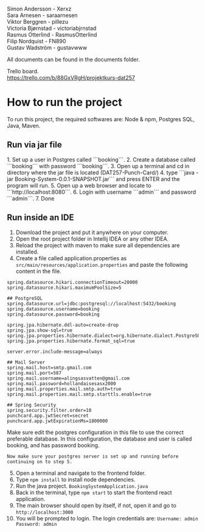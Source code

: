 Simon Andersson - Xerxz  
Sara Arnesen - saraarnesen  
Viktor Berggren - pillezu  
Victoria Bjørnstad - victoriabjrnstad  
Rasmus Otterlind - RasmusOtterlind  
Filip Nordquist - FN890  
Gustav Wadström - gustavwww   

All documents can be found in the documents folder.

Trello board.  
https://trello.com/b/88GxVRgH/projektkurs-dat257

<h1>How to run the project</h1>
To run this project, the required softwares are: Node & npm, Postgres SQL, Java, Maven.

<h2>Run via jar file</h2>
1. Set up a user in Postgres called ```booking```.
2. Create a database called ```booking``` with password ```booking```. 
3. Open up a terminal and cd in directory where the jar file is located (DAT257-Punch-Card/)
4. type ```java -jar Booking-System-0.0.1-SNAPSHOT.jar``` and press ENTER and the program will run.
5. Open up a web browser and locate to ```http://localhost:8080```.
6. Login with username ```admin``` and password ```admin```.
7. Done


<h2>Run inside an IDE</h2>

1. Download the project and put it anywhere on your computer.
2. Open the root project folder in Intellij IDEA or any other IDEA.
3. Reload the project with maven to make sure all dependencies are installed.
4. Create a file called application.properties as ``src/main/resources/application.properties`` and paste the following content in the file.

```
spring.datasource.hikari.connectionTimeout=20000
spring.datasource.hikari.maximumPoolSize=5

## PostgreSQL
spring.datasource.url=jdbc:postgresql://localhost:5432/booking
spring.datasource.username=booking
spring.datasource.password=booking

spring.jpa.hibernate.ddl-auto=create-drop
spring.jpa.show-sql=true
spring.jpa.properties.hibernate.dialect=org.hibernate.dialect.PostgreSQLDialect
spring.jpa.properties.hibernate.format_sql=true

server.error.include-message=always

## Mail Server
spring.mail.host=smtp.gmail.com
spring.mail.port=587
spring.mail.username=alingsasvatten@gmail.com
spring.mail.password=hollandaisesasx2000
spring.mail.properties.mail.smtp.auth=true
spring.mail.properties.mail.smtp.starttls.enable=true

## Spring Security
spring.security.filter.order=10
punchcard.app.jwtSecret=secret
punchcard.app.jwtExpirationMs=1800000
```
Make sure edit the postgres configuration in this file to use the correct preferable database. In this configuration, the database and user is called booking, and has password booking.

```Now make sure your postgres server is set up and running before continuing on to step 5.```

5. Open a terminal and navigate to the frontend folder.
6. Type ```npm install``` to install node dependencies.
7. Run the java project. ```BookingSystemApplication.java```
8. Back in the terminal, type ``npm start`` to start the frontend react application.
9. The main browser should open by itself, if not, open it and go to ``http://localhost:3000``
10. You will be prompted to login. The login credentials are: ``Username: admin Password: admin``

